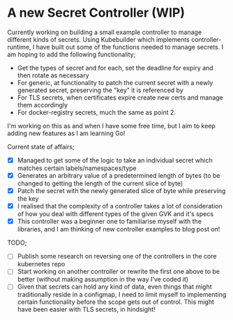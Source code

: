 # A new Secret Controller (WIP)

Currently working on building a small example controller to manage different kinds of secrets. Using Kubebuilder which implements controller-runtime, I have built out some of the functions needed to manage secrets. I am hoping to add the following functionality;

- Get the types of secret and for each, set the deadline for expiry and then rotate as necessary
- For generic, at functionality to patch the current secret with a newly generated secret, preserving the "key" it is referenced by
- For TLS secrets, when certificates expire create new certs and manage them accordingly
- For docker-registry secrets, much the same as point 2.

I'm working on this as and when I have some free time, but I aim to keep adding new features as I am learning Go!

Current state of affairs;

- [x] Managed to get some of the logic to take an individual secret which matches certain labels/namespaces/type
- [x] Generates an arbitrary value of a predetermined length of bytes (to be changed to getting the length of the current slice of byte)
- [x] Patch the secret with the newly generated slice of byte while preserving the key
- [x] I realised that the complexity of a controller takes a lot of consideration of how you deal with different types of the given GVK and it's specs
- [x] This controller was a beginner one to familiarise myself with the libraries, and I am thinking of new controller examples to blog post on!

TODO;

- [ ] Publish some research on reversing one of the controllers in the core kubernetes repo
- [ ] Start working on another controller or rewrite the first one above to be better (without making assumption in the way I've coded it)
- [ ] Given that secrets can hold any kind of data, even things that might traditionally reside in a configmap, I need to limit myself to implementing certain functionality before the scope gets out of control. This might have been easier with TLS secrets, in hindsight!
